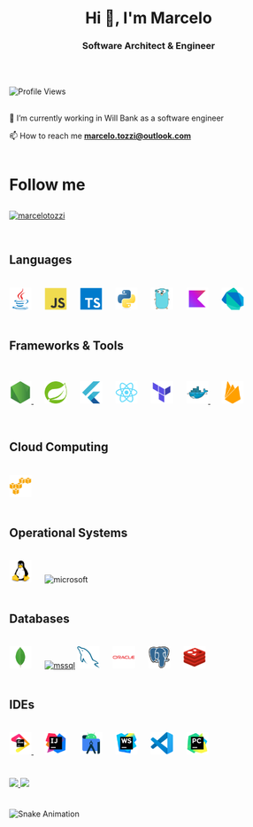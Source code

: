 <h1 align="center">Hi 👋, I'm Marcelo</h1>
<h3 align="center">Software Architect & Engineer</h3>
<br />
<br />

![Profile Views](http://estruyf-github.azurewebsites.net/api/VisitorHit?user=marcelotozzi&repo=marcelotozzi&countColorcountColor)
<br />
<br />

🔭 I’m currently working in Will Bank as a software engineer

📫 How to reach me **marcelo.tozzi@outlook.com**
<br />
<br />

# Follow me

<div style="display: inline-block; padding: 10px 0px; margin-bottom: 20px">
<a href="https://linkedin.com/in/marcelotozzi" target="blank" style="margin-right: 20px"><img align="center" src="https://raw.githubusercontent.com/rahuldkjain/github-profile-readme-generator/master/src/images/icons/Social/linked-in-alt.svg" alt="marcelotozzi" height="30" width="40"/></a>
<!-- <a href="https://pt.stackoverflow.com/users/124685" target="blank" style="margin-right: 20px"><img align="center" src="https://raw.githubusercontent.com/rahuldkjain/github-profile-readme-generator/master/src/images/icons/Social/stack-overflow.svg" alt="124685" height="30" width="40"/></a> -->
</div>
<br />

## Languages

<div style="display: inline-block; padding: 20px 0px">
<a style="margin-right: 20px"> <img src="https://raw.githubusercontent.com/devicons/devicon/master/icons/java/java-original.svg" alt="java" width="40" height="40" /> </a>
<a style="margin-right: 20px"> <img src="https://raw.githubusercontent.com/devicons/devicon/master/icons/javascript/javascript-original.svg" alt="javascript" width="40" height="40" /></a>
<a style="margin-right: 20px"> <img src="https://raw.githubusercontent.com/devicons/devicon/master/icons/typescript/typescript-original.svg" alt="typescript" width="40" height="40"/> </a>
<a style="margin-right: 20px"> <img src="https://raw.githubusercontent.com/devicons/devicon/master/icons/python/python-original.svg" alt="python" width="40" height="40" /> </a>
<a style="margin-right: 20px"> <img src="https://raw.githubusercontent.com/devicons/devicon/master/icons/go/go-original.svg" alt="go" width="40" height="40" /> </a>
<a style="margin-right: 20px"> <img src="https://raw.githubusercontent.com/devicons/devicon/master/icons/kotlin/kotlin-original.svg" alt="kotlin" width="40" height="40" /> </a>
<a style="margin-right: 20px"> <img src="https://raw.githubusercontent.com/devicons/devicon/master/icons/dart/dart-original.svg" alt="dart" width="40" height="40" /> </a>
</div>
<br/>

## Frameworks & Tools

<div style="display: inline-block; padding: 20px 0px">

<a href="https://nodejs.org" target="_blank" style="margin-right: 20px"> <img src="https://raw.githubusercontent.com/devicons/devicon/master/icons/nodejs/nodejs-original.svg" alt="nodejs" width="40" height="40"/> </a>
<a  style="margin-right: 20px"> <img src="https://raw.githubusercontent.com/devicons/devicon/master/icons/spring/spring-original.svg" alt="spring" width="40" height="40"/> </a>
<a  style="margin-right: 20px"> <img src="https://raw.githubusercontent.com/devicons/devicon/master/icons/flutter/flutter-original.svg" alt="flutter" width="40" height="40"/> </a>
<a style="margin-right: 20px"> <img src="https://raw.githubusercontent.com/devicons/devicon/master/icons/react/react-original.svg" alt="react" width="40" height="40" /> </a>
<a style="margin-right: 20px"> <img src="https://raw.githubusercontent.com/devicons/devicon/master/icons/terraform/terraform-original.svg" alt="terraform" width="40" height="40" /> </a>
<a href="https://www.docker.com/" target="_blank" style="margin-right: 20px"> <img src="https://raw.githubusercontent.com/devicons/devicon/master/icons/docker/docker-original.svg" alt="docker" width="40" height="40"/> </a>
<a style="margin-right: 20px"> <img src="https://raw.githubusercontent.com/devicons/devicon/master/icons/firebase/firebase-plain.svg" alt="firebase" width="40" height="40" /> </a>
</div>
<br />

## Cloud Computing

<div style="display: inline-block; padding: 20px 0px">
<a href="https://aws.amazon.com" target="_blank" style="margin-right: 20px"> <img src="https://raw.githubusercontent.com/devicons/devicon/master/icons/amazonwebservices/amazonwebservices-original.svg" alt="aws" width="40" height="40"/> </a>
</div>

## Operational Systems

<div style="display: inline-block; padding: 20px 0px">
<a href="https://www.linux.org/" target="_blank" style="margin-right: 20px"> <img src="https://raw.githubusercontent.com/devicons/devicon/master/icons/linux/linux-original.svg" alt="linux" width="40" height="40" /></a>
<a style="margin-right: 20px"> <img src="https://cdn.jsdelivr.net/gh/devicons/devicon/icons/apple/apple-original.svg" alt="microsoft" width="40" height="40" /></a>
</div>

## Databases

<div style="display: inline-block; padding: 20px 0px">
  <a href="https://www.mongodb.com/" target="_blank" style="margin-right: 20px"> <img src="https://raw.githubusercontent.com/devicons/devicon/master/icons/mongodb/mongodb-original.svg" alt="mongodb" width="40" height="40"/></a>
  <a href="https://www.microsoft.com/en-us/sql-server" target="_blank"><img src="https://www.svgrepo.com/show/303229/microsoft-sql-server-logo.svg" alt="mssql" width="40" height="40"/></a>
  <a href="https://www.mysql.com/" target="_blank" style="margin-right: 20px"> <img src="https://raw.githubusercontent.com/devicons/devicon/master/icons/mysql/mysql-original.svg" alt="mysql" width="40" height="40"/></a>
  <a href="https://www.oracle.com/" target="_blank" style="margin-right: 20px"> <img src="https://raw.githubusercontent.com/devicons/devicon/master/icons/oracle/oracle-original.svg" alt="oracle" width="40" height="40"/></a>
  <a href="https://www.postgresql.org" target="_blank" style="margin-right: 20px"> <img src="https://raw.githubusercontent.com/devicons/devicon/master/icons/postgresql/postgresql-original.svg" alt="postgresql" width="40" height="40"/></a>
  <a style="margin-right: 20px"> <img src="https://raw.githubusercontent.com/devicons/devicon/master/icons/redis/redis-original.svg" alt="redis" width="40" height="40"/></a>
</div>
<br />

## IDEs

<div style="display: inline-block; padding: 20px 0px">
<a href="https://www.docker.com/" target="_blank" style="margin-right: 20px"> <img src="https://raw.githubusercontent.com/devicons/devicon/master/icons/jetbrains/jetbrains-original.svg" alt="jetbrains" width="40" height="40"/> </a>
  <a style="margin-right: 20px"> <img src="https://raw.githubusercontent.com/devicons/devicon/master/icons/intellij/intellij-original.svg" alt="intellij" width="40" height="40"/></a>
  <a style="margin-right: 20px"> <img src="https://raw.githubusercontent.com/devicons/devicon/master/icons/androidstudio/androidstudio-original.svg" alt="androidstudio" width="40" height="40"/></a>
    <a style="margin-right: 20px"> <img src="https://raw.githubusercontent.com/devicons/devicon/master/icons/webstorm/webstorm-original.svg" alt="webstorm" width="40" height="40"/></a>
  <a style="margin-right: 20px"> <img src="https://raw.githubusercontent.com/devicons/devicon/master/icons/vscode/vscode-original.svg" alt="vscode" width="40" height="40"/></a>
  <a style="margin-right: 20px"> <img src="https://raw.githubusercontent.com/devicons/devicon/master/icons/pycharm/pycharm-original.svg" alt="pycharm" width="40" height="40"/></a>
</div>
<br />

<div style="display: inline-block; padding: 20px 0px">
  <a href="https://github.com/marcelotozzi">
  <img height="180em" src="https://github-readme-stats.vercel.app/api?username=marcelotozzi&show_icons=true&theme=dracula&include_all_commits=true&count_private=true"/>
  <img height="180em" src="https://github-readme-stats.vercel.app/api/top-langs/?username=marcelotozzi&layout=compact&langs_count=16&theme=dracula"/>
<div>
<br />

<div style="display: inline-block; padding: 20px 0px">
<img src="https://raw.githubusercontent.com/marcelotozzi/marcelotozzi/output/github-contribution-grid-snake.svg" alt="Snake Animation" />
</div>
<!--
**marcelotozzi/marcelotozzi** is a ✨ _special_ ✨ repository because its `README.md` (this file) appears on your GitHub profile.

Here are some ideas to get you started:

- 🔭 I’m currently working on ...
- 🌱 I’m currently learning ...
- 👯 I’m looking to collaborate on ...
- 🤔 I’m looking for help with ...
- 💬 Ask me about ...
- 📫 How to reach me: ...
- 😄 Pronouns: ...
- ⚡ Fun fact: ...
-->
